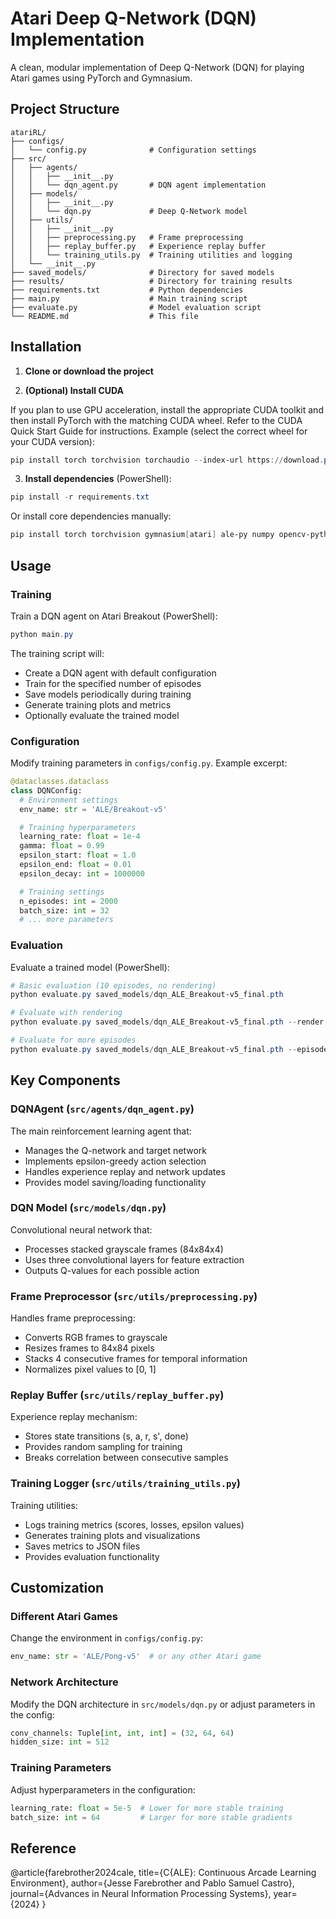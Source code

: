 # Atari Deep Q-Network (DQN) Implementation

A clean, modular implementation of Deep Q-Network (DQN) for playing Atari games using PyTorch and Gymnasium.

## Project Structure

```
atariRL/
├── configs/
│   └── config.py              # Configuration settings
├── src/
│   ├── agents/
│   │   ├── __init__.py
│   │   └── dqn_agent.py       # DQN agent implementation
│   ├── models/
│   │   ├── __init__.py
│   │   └── dqn.py             # Deep Q-Network model
│   ├── utils/
│   │   ├── __init__.py
│   │   ├── preprocessing.py   # Frame preprocessing
│   │   ├── replay_buffer.py   # Experience replay buffer
│   │   └── training_utils.py  # Training utilities and logging
│   └── __init__.py
├── saved_models/              # Directory for saved models
├── results/                   # Directory for training results
├── requirements.txt           # Python dependencies
├── main.py                    # Main training script
├── evaluate.py                # Model evaluation script
└── README.md                  # This file
```

## Installation

1. **Clone or download the project**

2. **(Optional) Install CUDA**

If you plan to use GPU acceleration, install the appropriate CUDA toolkit and then install PyTorch with the matching CUDA wheel. Refer to the CUDA Quick Start Guide for instructions. Example (select the correct wheel for your CUDA version):

```powershell
pip install torch torchvision torchaudio --index-url https://download.pytorch.org/whl/cu126
```

3. **Install dependencies** (PowerShell):

```powershell
pip install -r requirements.txt
```

Or install core dependencies manually:

```powershell
pip install torch torchvision gymnasium[atari] ale-py numpy opencv-python matplotlib Pillow
```

## Usage

### Training

Train a DQN agent on Atari Breakout (PowerShell):

```powershell
python main.py
```

The training script will:
- Create a DQN agent with default configuration
- Train for the specified number of episodes
- Save models periodically during training
- Generate training plots and metrics
- Optionally evaluate the trained model

### Configuration

Modify training parameters in `configs/config.py`. Example excerpt:

```python
@dataclasses.dataclass
class DQNConfig:
  # Environment settings
  env_name: str = 'ALE/Breakout-v5'

  # Training hyperparameters
  learning_rate: float = 1e-4
  gamma: float = 0.99
  epsilon_start: float = 1.0
  epsilon_end: float = 0.01
  epsilon_decay: int = 1000000

  # Training settings
  n_episodes: int = 2000
  batch_size: int = 32
  # ... more parameters
```

### Evaluation

Evaluate a trained model (PowerShell):

```powershell
# Basic evaluation (10 episodes, no rendering)
python evaluate.py saved_models/dqn_ALE_Breakout-v5_final.pth

# Evaluate with rendering
python evaluate.py saved_models/dqn_ALE_Breakout-v5_final.pth --render

# Evaluate for more episodes
python evaluate.py saved_models/dqn_ALE_Breakout-v5_final.pth --episodes 50
```

## Key Components

### DQNAgent (`src/agents/dqn_agent.py`)
The main reinforcement learning agent that:
- Manages the Q-network and target network
- Implements epsilon-greedy action selection
- Handles experience replay and network updates
- Provides model saving/loading functionality

### DQN Model (`src/models/dqn.py`)
Convolutional neural network that:
- Processes stacked grayscale frames (84x84x4)
- Uses three convolutional layers for feature extraction
- Outputs Q-values for each possible action

### Frame Preprocessor (`src/utils/preprocessing.py`)
Handles frame preprocessing:
- Converts RGB frames to grayscale
- Resizes frames to 84x84 pixels
- Stacks 4 consecutive frames for temporal information
- Normalizes pixel values to [0, 1]

### Replay Buffer (`src/utils/replay_buffer.py`)
Experience replay mechanism:
- Stores state transitions (s, a, r, s', done)
- Provides random sampling for training
- Breaks correlation between consecutive samples

### Training Logger (`src/utils/training_utils.py`)
Training utilities:
- Logs training metrics (scores, losses, epsilon values)
- Generates training plots and visualizations
- Saves metrics to JSON files
- Provides evaluation functionality


## Customization

### Different Atari Games

Change the environment in `configs/config.py`:
```python
env_name: str = 'ALE/Pong-v5'  # or any other Atari game
```

### Network Architecture

Modify the DQN architecture in `src/models/dqn.py` or adjust parameters in the config:
```python
conv_channels: Tuple[int, int, int] = (32, 64, 64)
hidden_size: int = 512
```

### Training Parameters

Adjust hyperparameters in the configuration:
```python
learning_rate: float = 5e-5  # Lower for more stable training
batch_size: int = 64         # Larger for more stable gradients
```

## Reference
@article{farebrother2024cale,
  title={C{ALE}: Continuous Arcade Learning Environment},
  author={Jesse Farebrother and Pablo Samuel Castro},
  journal={Advances in Neural Information Processing Systems},
  year={2024}
}